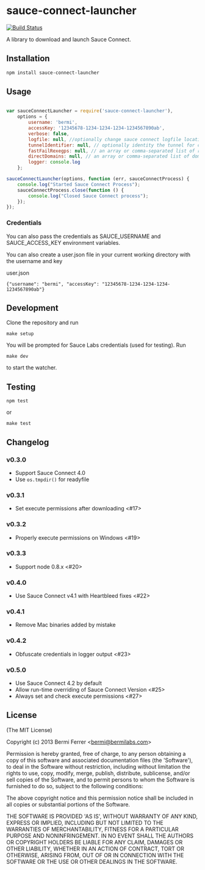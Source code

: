 # sauce-connect-launcher

[![Build Status](https://secure.travis-ci.org/bermi/sauce-connect-launcher.png)](http://travis-ci.org/bermi/sauce-connect-launcher)

A library to download and launch Sauce Connect.

## Installation

```sh
npm install sauce-connect-launcher
```

## Usage


```javascript

var sauceConnectLauncher = require('sauce-connect-launcher'),
	options = {
		username: 'bermi',
		accessKey: '12345678-1234-1234-1234-1234567890ab',
		verbose: false,
		logfile: null, //optionally change sauce connect logfile location
		tunnelIdentifier: null, // optionally identity the tunnel for concurrent tunnels
		fastFailRexegps: null, // an array or comma-separated list of regexes whose matches will not go through the tunnel
		directDomains: null, // an array or comma-separated list of domains that will not go through the tunnel
		logger: console.log
	};

sauceConnectLauncher(options, function (err, sauceConnectProcess) {
	console.log("Started Sauce Connect Process");
	sauceConnectProcess.close(function () {
		console.log("Closed Sauce Connect process");
	});
});

```

### Credentials

You can also pass the credentials as SAUCE_USERNAME and SAUCE_ACCESS_KEY environment variables.

You can also create a user.json file in your current working directory with the username and key

user.json
```
{"username": "bermi", "accessKey": "12345678-1234-1234-1234-1234567890ab"}
```

## Development

Clone the repository and run

```
make setup
```

You will be prompted for Sauce Labs credentials (used for testing).  Run
```
make dev
```
to start the watcher.


## Testing

```
npm test
```

or

```
make test
```

## Changelog

### v0.3.0
- Support Sauce Connect 4.0
- Use `os.tmpdir()` for readyfile

### v0.3.1
- Set execute permissions after downloading <#17>

### v0.3.2
- Properly execute permissions on Windows <#19>

### v0.3.3
- Support node 0.8.x <#20>

### v0.4.0
- Use Sauce Connect v4.1 with Heartbleed fixes <#22>

### v0.4.1
- Remove Mac binaries added by mistake

### v0.4.2
- Obfuscate credentials in logger output <#23>

### v0.5.0
- Use Sauce Connect 4.2 by default
- Allow run-time overriding of Sauce Connect Version <#25>
- Always set and check execute permissions <#27>

## License

(The MIT License)

Copyright (c) 2013 Bermi Ferrer &lt;bermi@bermilabs.com&gt;

Permission is hereby granted, free of charge, to any person obtaining
a copy of this software and associated documentation files (the
'Software'), to deal in the Software without restriction, including
without limitation the rights to use, copy, modify, merge, publish,
distribute, sublicense, and/or sell copies of the Software, and to
permit persons to whom the Software is furnished to do so, subject to
the following conditions:

The above copyright notice and this permission notice shall be
included in all copies or substantial portions of the Software.

THE SOFTWARE IS PROVIDED 'AS IS', WITHOUT WARRANTY OF ANY KIND,
EXPRESS OR IMPLIED, INCLUDING BUT NOT LIMITED TO THE WARRANTIES OF
MERCHANTABILITY, FITNESS FOR A PARTICULAR PURPOSE AND NONINFRINGEMENT.
IN NO EVENT SHALL THE AUTHORS OR COPYRIGHT HOLDERS BE LIABLE FOR ANY
CLAIM, DAMAGES OR OTHER LIABILITY, WHETHER IN AN ACTION OF CONTRACT,
TORT OR OTHERWISE, ARISING FROM, OUT OF OR IN CONNECTION WITH THE
SOFTWARE OR THE USE OR OTHER DEALINGS IN THE SOFTWARE.

